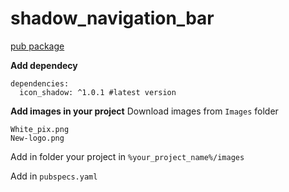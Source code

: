 # shadow_navigation_bar

[pub package](https://pub.dev/packages/icon_shadow)

**Add dependecy**
```
dependencies:
  icon_shadow: ^1.0.1 #latest version
  ```

**Add images in your project**
Download images from ```Images``` folder
```
White_pix.png
New-logo.png
```
Add in folder your project in ```%your_project_name%/images```

Add in ```pubspecs.yaml```
